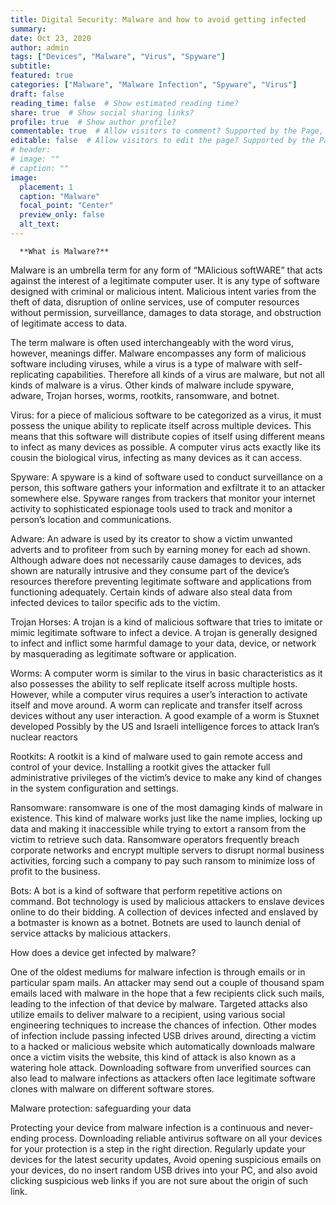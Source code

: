 ```yaml
---
title: Digital Security: Malware and how to avoid getting infected
summary:
date: Oct 23, 2020
author: admin
tags: ["Devices", "Malware", "Virus", "Spyware"]
subtitle:
featured: true
categories: ["Malware", "Malware Infection", "Spyware", "Virus"]
draft: false
reading_time: false  # Show estimated reading time?
share: true  # Show social sharing links?
profile: true  # Show author profile?
commentable: true  # Allow visitors to comment? Supported by the Page, Post, and Docs content types.
editable: false  # Allow visitors to edit the page? Supported by the Page, Post, and Docs content types.
# header:
# image: ""
# caption: ""
image:
  placement: 1
  caption: "Malware"
  focal_point: "Center"
  preview_only: false
  alt_text: 
---
```

      **What is Malware?**

Malware is an umbrella term for any form of “MAlicious softWARE” that acts against the interest of a legitimate computer user. It is any type of software designed with criminal or malicious intent. Malicious intent varies from the theft of data, disruption of online services, use of computer resources without permission, surveillance, damages to data storage, and obstruction of legitimate access to data.

The term malware is often used interchangeably with the word virus, however, meanings differ. Malware encompasses any form of malicious software including viruses, while a virus is a type of malware with self-replicating capabilities. Therefore all kinds of a virus are malware, but not all kinds of malware is a virus.
Other kinds of malware include spyware, adware, Trojan horses, worms, rootkits, ransomware, and botnet.

Virus: for a piece of malicious software to be categorized as a virus, it must possess the unique ability to replicate itself across multiple devices. This means that this software will distribute copies of itself using different means to infect as many devices as possible. A computer virus acts exactly like its cousin the biological virus, infecting as many devices as it can access.

Spyware: A spyware is a kind of software used to conduct surveillance on a person, this software gathers your information and exfiltrate it to an attacker somewhere else. Spyware ranges from trackers that monitor your internet activity to sophisticated espionage tools used to track and monitor a person’s location and communications.

Adware: An adware is used by its creator to show a victim unwanted adverts and to profiteer from such by earning money for each ad shown. Although adware does not necessarily cause damages to devices, ads shown are naturally intrusive and they consume part of the device’s resources therefore preventing legitimate software and applications from functioning adequately.
Certain kinds of adware also steal data from infected devices to tailor specific ads to the victim.

Trojan Horses: A trojan is a kind of malicious software that tries to imitate or mimic legitimate software to infect a device. A trojan is generally designed to infect and inflict some harmful damage to your data, device, or network by masquerading as legitimate software or application.

Worms: A computer worm is similar to the virus in basic characteristics as it also possesses the ability to self replicate itself across multiple hosts. However, while a computer virus requires a user’s interaction to activate itself and move around. A worm can replicate and transfer itself across devices without any user interaction. A good example of a worm is Stuxnet developed Possibly by the US and Israeli intelligence forces to attack Iran’s nuclear reactors

Rootkits: A rootkit is a kind of malware used to gain remote access and control of your device. Installing a rootkit gives the attacker full administrative privileges of the victim’s device to make any kind of changes in the system configuration and settings.

Ransomware: ransomware is one of the most damaging kinds of malware in existence. This kind of malware works just like the name implies, locking up data and making it inaccessible while trying to extort a ransom from the victim to retrieve such data. Ransomware operators frequently breach corporate networks and encrypt multiple servers to disrupt normal business activities, forcing such a company to pay such ransom to minimize loss of profit to the business.

Bots: A bot is a kind of software that perform repetitive actions on command. Bot technology is used by malicious attackers to enslave devices online to do their bidding. A collection of devices infected and enslaved by a botmaster is known as a botnet. Botnets are used to launch denial of service attacks by malicious attackers.

How does a device get infected by malware?

One of the oldest mediums for malware infection is through emails or in particular spam mails.
An attacker may send out a couple of thousand spam emails laced with malware in the hope that a few recipients click such mails, leading to the infection of that device by malware. Targeted attacks also utilize emails to deliver malware to a recipient, using various social engineering techniques to increase the chances of infection.
Other modes of infection include passing infected USB drives around, directing a victim to a hacked or malicious website which automatically downloads malware once a victim visits the website, this kind of attack is also known as a watering hole attack.
Downloading software from unverified sources can also lead to malware infections as attackers often lace legitimate software clones with malware on different software stores.

Malware protection: safeguarding your data

Protecting your device from malware infection is a continuous and never-ending process. Downloading reliable antivirus software on all your devices for your protection is a step in the right direction. Regularly update your devices for the latest security updates, Avoid opening suspicious emails on your devices, do no insert random USB drives into your PC, and also avoid clicking suspicious web links if you are not sure about the origin of such link.
